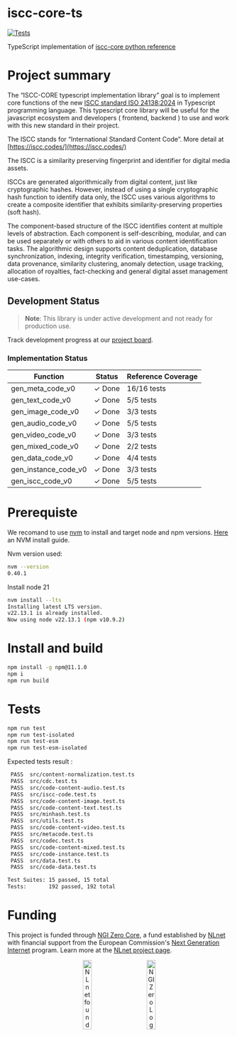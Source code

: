 # iscc-core-ts

[![Tests](https://github.com/branciard/iscc-core-ts/actions/workflows/tests.yml/badge.svg?branch=main)](https://github.com/branciard/iscc-core-ts/actions/workflows/tests.yml)

TypeScript implementation of [iscc-core python reference](https://github.com/iscc/iscc-core)

# Project summary

The “ISCC-CORE typescript implementation library” goal is to implement core functions of the new [ISCC standard ISO 24138:2024](https://www.iso.org/fr/standard/77899.html) in Typescript programming language.
This typescript core library will be useful for the javascript ecosystem and developers ( frontend, backend ) to use and work with this new standard in their project.

The ISCC stands for “International Standard Content Code”. More detail at [https://iscc.codes/](https://iscc.codes/)

The ISCC is a similarity preserving fingerprint and identifier for digital media assets.

ISCCs are generated algorithmically from digital content, just like cryptographic hashes. However, instead of using a single cryptographic hash function to identify data only, the ISCC uses various algorithms to create a composite identifier that exhibits similarity-preserving properties (soft hash).

The component-based structure of the ISCC identifies content at multiple levels of abstraction. Each component is self-describing, modular, and can be used separately or with others to aid in various content identification tasks. The algorithmic design supports content deduplication, database synchronization, indexing, integrity verification, timestamping, versioning, data provenance, similarity clustering, anomaly detection, usage tracking, allocation of royalties, fact-checking and general digital asset management use-cases.

## Development Status

> **Note**: This library is under active development and not ready for production use.

Track development progress at our [project board](https://github.com/users/branciard/projects/1).


### Implementation Status

| Function | Status | Reference Coverage |
|----------|--------|---------------|
| gen_meta_code_v0 | ✓ Done | 16/16 tests |
| gen_text_code_v0 | ✓ Done | 5/5 tests |
| gen_image_code_v0 | ✓ Done | 3/3 tests |
| gen_audio_code_v0 | ✓ Done | 5/5 tests |
| gen_video_code_v0 | ✓ Done | 3/3 tests |
| gen_mixed_code_v0 | ✓ Done | 2/2 tests |
| gen_data_code_v0 | ✓ Done | 4/4 tests |
| gen_instance_code_v0 | ✓ Done | 3/3 tests |
| gen_iscc_code_v0 | ✓ Done | 5/5 tests |


# Prerequiste

We recomand to use [nvm](https://github.com/nvm-sh/nvm) to install and target node and npm versions. [Here](https://www.freecodecamp.org/news/node-version-manager-nvm-install-guide/) an NVM install guide.

Nvm version used:
```sh
nvm --version
0.40.1
```
Install node 21 

```sh
nvm install --lts
Installing latest LTS version.
v22.13.1 is already installed.
Now using node v22.13.1 (npm v10.9.2)

```

# Install and build

```sh
npm install -g npm@11.1.0
npm i
npm run build
```

# Tests

```sh
npm run test
npm run test-isolated
npm run test-esm
npm run test-esm-isolated
```

Expected tests result :

```sh
 PASS  src/content-normalization.test.ts
 PASS  src/cdc.test.ts
 PASS  src/code-content-audio.test.ts
 PASS  src/iscc-code.test.ts
 PASS  src/code-content-image.test.ts
 PASS  src/code-content-text.test.ts
 PASS  src/minhash.test.ts
 PASS  src/utils.test.ts
 PASS  src/code-content-video.test.ts
 PASS  src/metacode.test.ts
 PASS  src/codec.test.ts
 PASS  src/code-content-mixed.test.ts
 PASS  src/code-instance.test.ts
 PASS  src/data.test.ts
 PASS  src/code-data.test.ts

Test Suites: 15 passed, 15 total
Tests:       192 passed, 192 total
```

# Funding

This project is funded through [NGI Zero Core](https://nlnet.nl/core), a fund established by [NLnet](https://nlnet.nl) with financial support from the European Commission's [Next Generation Internet](https://ngi.eu) program. Learn more at the [NLnet project page](https://nlnet.nl/project/ISCC-CORE-ts).

<p align="center">
  <a href="https://nlnet.nl"><img src="https://nlnet.nl/logo/banner.png" alt="NLnet foundation logo" width="20%" /></a>&nbsp;&nbsp;&nbsp;&nbsp;&nbsp;&nbsp;&nbsp;&nbsp;&nbsp;&nbsp;
  <a href="https://nlnet.nl/core"><img src="https://nlnet.nl/image/logos/NGI0_tag.svg" alt="NGI Zero Logo" width="20%" /></a>
</p>




